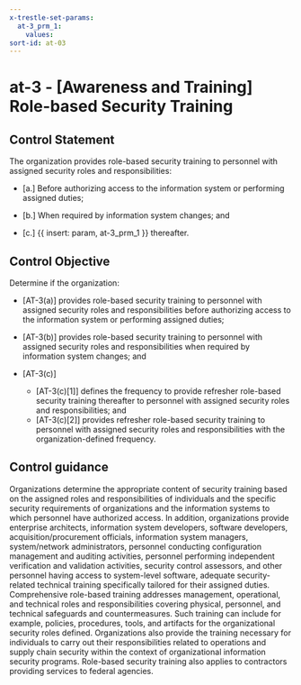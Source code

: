 ```yaml
---
x-trestle-set-params:
  at-3_prm_1:
    values:
sort-id: at-03
---
```


# at-3 - \[Awareness and Training\] Role-based Security Training

## Control Statement

The organization provides role-based security training to personnel with assigned security roles and responsibilities:

- \[a.\] Before authorizing access to the information system or performing assigned duties;

- \[b.\] When required by information system changes; and

- \[c.\] {{ insert: param, at-3_prm_1 }} thereafter.

## Control Objective

Determine if the organization:

- \[AT-3(a)\] provides role-based security training to personnel with assigned security roles and responsibilities before authorizing access to the information system or performing assigned duties;

- \[AT-3(b)\] provides role-based security training to personnel with assigned security roles and responsibilities when required by information system changes; and

- \[AT-3(c)\]

  - \[AT-3(c)[1]\] defines the frequency to provide refresher role-based security training thereafter to personnel with assigned security roles and responsibilities; and
  - \[AT-3(c)[2]\] provides refresher role-based security training to personnel with assigned security roles and responsibilities with the organization-defined frequency.

## Control guidance

Organizations determine the appropriate content of security training based on the assigned roles and responsibilities of individuals and the specific security requirements of organizations and the information systems to which personnel have authorized access. In addition, organizations provide enterprise architects, information system developers, software developers, acquisition/procurement officials, information system managers, system/network administrators, personnel conducting configuration management and auditing activities, personnel performing independent verification and validation activities, security control assessors, and other personnel having access to system-level software, adequate security-related technical training specifically tailored for their assigned duties. Comprehensive role-based training addresses management, operational, and technical roles and responsibilities covering physical, personnel, and technical safeguards and countermeasures. Such training can include for example, policies, procedures, tools, and artifacts for the organizational security roles defined. Organizations also provide the training necessary for individuals to carry out their responsibilities related to operations and supply chain security within the context of organizational information security programs. Role-based security training also applies to contractors providing services to federal agencies.

